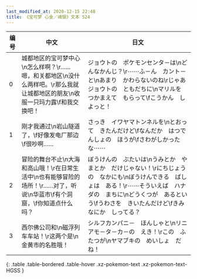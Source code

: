 ```yaml
---
last_modified_at: 2020-12-15 22:48
title: 《宝可梦 心金／魂银》文本 524
---
```

| 编号 | 中文 | 日文 |
| ---- | ---- | ---- |
| 0 | 城都地区的宝可梦中心\n怎么样啊？\r……嗯，和关都地区\n没什么两样吧。\r那么我就让城都地区的朋友\n收服一只玛力露\f和我交换吧！ | ジョウトの　ポケモンセンタ－は\nどんなかんじ？\r⋯⋯ふ－ん　カント－と\nあまり　かわらないのね\rじゃあ　ジョウトの　ともだちに\nマリルを　つかまえて　もらって\fこうかん　しよっと！ |
| 1 | 刚才我通过\n岩山隧道了，\f好像发电厂那边\f很吵啊…… | さっき　イワヤマトンネルを\nとおって　きたんだけど\fなんだか　はつでんしょの　ほうが\fさわがしかったな⋯⋯ |
| 2 | 冒险的舞台不止\n大海和高山哦！\r在日常生活中\n也有能够冒险的场所！\r……对了，听说\n华蓝市\f有个洞窟，\f你知道点什么吗？ | ぼうけんの　ぶたいは\nうみとか　やまとか　だけじゃない！\rにちじょうの　なかにも\nぼうけんできる　ばしょは　ある！\r⋯⋯そういえば　ハナダの　まちに\nどうくつが　あるという\fうわさを　きいたんだけど\fきみ　なにか　しってる？ |
| 3 | 西尔佛公司和\n磁浮列车车站！\r这两个是\n金黄市的名胜哦！ | シルフカンパニ－　ほんしゃと\nリニアモ－タ－カ－の　えき！\rこの　ふたつが\nヤマブキの　めいしょ　だね！ |
{: .table .table-bordered .table-hover .xz-pokemon-text .xz-pokemon-text-HGSS }
